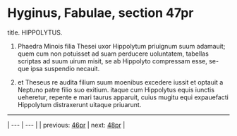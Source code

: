 # Hyginus, Fabulae, section 47pr

title. HIPPOLYTUS.



1. Phaedra Minois filia Thesei uxor Hippolytum priuignum suum adamauit; quem cum non potuisset ad suam perducere uoluntatem, tabellas scriptas ad suum uirum misit, se ab Hippolyto compressam esse, se-que ipsa suspendio necauit.



2. et Theseus re audita filium suum moenibus excedere iussit et optauit a Neptuno patre filio suo exitium. itaque cum Hippolytus equis iunctis ueheretur, repente e mari taurus apparuit, cuius mugitu equi expauefacti Hippolytum distraxerunt uitaque priuarunt.



---

| --- | --- |
| previous: [46pr](../46pr/) | next: [48pr](../48pr/) |